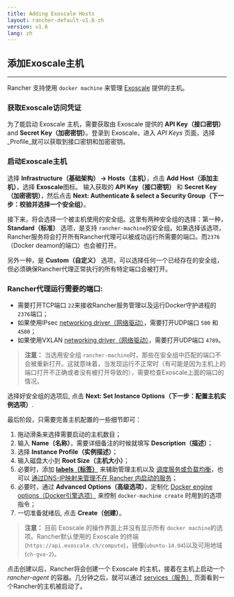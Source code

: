 ```yaml
---
title: Adding Exoscale Hosts
layout: rancher-default-v1.6-zh
version: v1.6
lang: zh
---
```


## 添加Exoscale主机
---

Rancher 支持使用 `docker machine` 来管理 [Exoscale](https://www.exoscale.ch/) 提供的主机。

### 获取Exoscale访问凭证

为了能启动 Exoscale 主机，需要获取由 Exoscale 提供的 **API Key（接口密钥）** and **Secret Key（加密密钥）**。登录到 Exoscale，进入 _API Keys_ 页面，选择 _Profile_就可以获取到接口密钥和加密密钥。

### 启动Exoscale主机

选择 **Infrastructure（基础架构） -> Hosts（主机）**，点击 **Add Host（添加主机）**，选择 **Exoscale**图标。 输入获取的 **API Key（接口密钥）** 和 **Secret Key（加密密钥）**，然后点击 **Next: Authenticate & select a Security Group（下一步：校验并选择一个安全组）**。

接下来，将会选择一个被主机使用的安全组。这里有两种安全组的选择：第一种，**Standard（标准）** 选项，是支持 `rancher-machine`的安全组。如果选择该选项，Rancher服务将会打开所有Rancher代理可以被成功运行所需要的端口。而`2376`（Docker deamon的端口）也会被打开。

另外一种，是 **Custom（自定义）** 选项，可以选择任何一个已经存在的安全组，但必须确保Rancher代理正常执行的所有特定端口会被打开。

<a id="port"></a>

### Rancher代理运行需要的端口:

* 需要打开TCP端口 `22`来接收Rancher服务管理以及运行Docker守护进程的 `2376`端口；
* 如果使用IPsec [networking driver（网络驱动）]({{site.baseurl}}/rancher/{{page.version}}/{{page.lang}}/rancher-services/networking/)，需要打开UDP端口 `500` 和 `4500`；
* 如果使用VXLAN [networking driver（网络驱动）]({{site.baseurl}}/rancher/{{page.version}}/{{page.lang}}/rancher-services/networking/)，需要打开UDP端口 `4789`。

> **注意：** 当选用安全组 `rancher-machine`时，那些在安全组中匹配的端口不会被重新打开。这就意味着，当发现运行不正常时（有可能是因为主机上的端口打开不正确或者没有被打开导致的），需要检查Exoscale上面的端口的情况。

选择好安全组的选项后, 点击 **Next: Set Instance Options（下一步：配置主机实例选项）**.

最后阶段，只需要完善主机配置的一些细节即可：

1. 拖动滑条来选择需要启动的主机数目；
2. 输入 **Name（名称）**，需要详细备注的时候就填写 **Description（描述）**；
3. 选择 **Instance Profile（实例描述）**；
4. 输入磁盘大小到 **Root Size（主机大小）**；
5.  必要时，添加 **[labels（标签）]({{site.baseurl}}/rancher/{{page.version}}/{{page.lang}}/hosts/#labels)** 来辅助管理主机以及 [调度服务或负载均衡]({{site.baseurl}}/rancher/{{page.version}}/{{page.lang}}/cattle/scheduling/)，也可以 [通过DNS-IP映射来管理不在 Rancher 内启动的服务]({{site.baseurl}}/rancher/{{page.version}}/{{page.lang}}/cattle/external-dns-service/#为外部dns使用特定的ip)；
6.  必要时，通过 **Advanced Options（高级选项）**，定制化 [Docker engine options（Docker引擎选项）](https://docs.docker.com/machine/reference/create/#specifying-configuration-options-for-the-created-docker-engine) 来控制 `docker-machine create` 时用到的选项指令；
7. 一切准备就绪后, 点击 **Create（创建）**。

> **注意：** 目前 Exoscale 的操作界面上并没有显示所有 `docker machine`的选项。Rancher默认使用的 Exoscale 的终端(`https://api.exoscale.ch/compute`)，镜像(`ubuntu-14.04`)以及可用地域(`ch-gva-2`)。

点击创建以后，Rancher将会创建一个 Exoscale 的主机，接着在主机上启动一个 _rancher-agent_ 的容器。几分钟之后，就可以通过 [services（服务）]({{site.baseurl}}/rancher/{{page.version}}/{{page.lang}}/cattle/adding-services/) 页面看到一个Rancher的主机被启动了。
